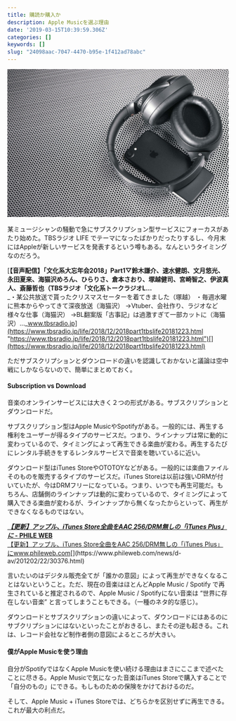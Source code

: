 ```yaml
---
title: 購読か購入か
description: Apple Musicを選ぶ理由
date: '2019-03-15T10:39:59.306Z'
categories: []
keywords: []
slug: "24098aac-7047-4470-b95e-1f412ad78abc"
---
```

![](1__VikJeT4lR3wORm3fS2ZKow.jpeg)

某ミュージシャンの騒動で急にサブスクリプション型サービスにフォーカスがあたり始めた。TBSラジオ LIFE でテーマになったばかりだったりするし、今月末にはAppleが新しいサービスを発表するという噂もある。なんというタイミングなのだろう。

[**【音声配信】「文化系大忘年会2018」Part1▽鈴木謙介、速水健朗、文月悠光、永田夏来、海猫沢めろん、ひらりさ、倉本さおり、塚越健司、宮崎智之、伊波真人、斎藤哲也（TBSラジオ「文化系トークラジオL…**  
_・某公共放送で貰ったクリスマスセーターを着てきました（塚越） ・毎週水曜に熊本からやってきて深夜放送（海猫沢） →Vtuber、会社作り、ラジオなど様々な仕事（海猫沢） →BL翻案版「古事記」は過激すぎて一部カットに（海猫沢）…_www.tbsradio.jp](https://www.tbsradio.jp/life/2018/12/2018part1tbslife20181223.html "https://www.tbsradio.jp/life/2018/12/2018part1tbslife20181223.html")[](https://www.tbsradio.jp/life/2018/12/2018part1tbslife20181223.html)

ただサブスクリプションとダウンロードの違いを認識しておかないと議論は空中戦にしかならないので、簡単にまとめておく。

#### Subscription vs Download

音楽のオンラインサービスには大きく２つの形式がある。サブスクリプションとダウンロードだ。

サブスクリプション型はApple MusicやSpotifyがある。一般的には、再生する権利をユーザーが得るタイプのサービスだ。つまり、ラインナップは常に動的に変わっているので、タイミングによって再生できる楽曲が変わる。再生するたびにレンタル手続きをするレンタルサービスで音楽を聴いているに近い。

ダウンロード型はiTunes StoreやOTOTOYなどがある。一般的には楽曲ファイルそのものを販売するタイプのサービスだ。iTunes Storeは以前は強いDRMが付いていたが、今はDRMフリーになっている。つまり、いつでも再生可能だ。もちろん、店舗側のラインナップは動的に変わっているので、タイミングによって購入できる楽曲が変わるが、ラインナップから無くなったからといって、再生ができなくなるものではない。

[**_【更新】アップル、iTunes Store全曲をAAC 256/DRM無しの「iTunes Plus」に_ - PHILE WEB**  
【更新】アップル、iTunes Store全曲をAAC 256/DRM無しの「iTunes Plus」にwww.phileweb.com](https://www.phileweb.com/news/d-av/201202/22/30376.html "https://www.phileweb.com/news/d-av/201202/22/30376.html")[](https://www.phileweb.com/news/d-av/201202/22/30376.html)

言いたいのはデジタル販売全てが「誰かの意図」によって再生ができなくなることはないということ。ただ、現在の音楽はほとんどApple Music / Spotify で再生されていると推定されるので、Apple Music / Spotifyにない音楽は “世界に存在しない音楽” と言ってしまうこともできる。（一種のネタ的な感じ）。

ダウンロードとサブスクリプションの違いによって、ダウンロードにはあるのにサブクリプションにはないといったことがおきるし、またその逆も起きる。これは、レコード会社など制作者側の意図によるところが大きい。

#### 僕がApple Musicを使う理由

自分がSpotifyではなくApple Musicを使い続ける理由はまさにここまで述べたことに尽きる。Apple Musicで気になった音楽はiTunes Storeで購入することで「自分のもの」にできる。もしものための保険をかけておけるのだ。

そして、Apple Music + iTunes Storeでは、どちらかを区別せずに再生できる。これが最大の利点だ。